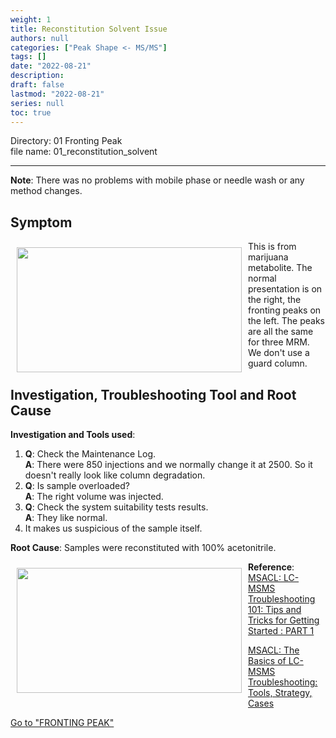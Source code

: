 ```yaml
---
weight: 1
title: Reconstitution Solvent Issue
authors: null
categories: ["Peak Shape <- MS/MS"]
tags: []
date: "2022-08-21"
description:  
draft: false
lastmod: "2022-08-21"
series: null
toc: true
---
```

Directory: 01 Fronting Peak  
file name: 01_reconstitution_solvent  


<!--more-->
---

<b>Note</b>: There was no problems with mobile phase or needle wash or any method changes.  

## Symptom
<div class = "row">
<img width ="360" height= "200" src = "/docs/images/Screenshot 2022-08-18 221057.png" style ="float: left" HSPACE="10" VSPACE="10"/>
This is from marijuana metabolite.  The normal presentation is on the right, the fronting peaks on the left.  The peaks are all the same for three MRM. 
We don't use a guard column.  

</div>

## Investigation, Troubleshooting Tool and Root Cause

<b>Investigation and Tools used</b>:  
1) <b>Q</b>: Check the Maintenance Log.   
<b>A</b>: There were 850 injections and we normally change it at 2500. So it doesn't really look like column degradation.   
2) <b>Q</b>: Is sample overloaded?   
<b>A</b>: The right volume was injected.  
3) <b>Q</b>: Check the system suitability tests results.    
<b>A</b>: They like normal.  
4) It makes us suspicious of the sample itself. 

<b>Root Cause</b>: Samples were reconstituted with 100% acetonitrile.

<div class = "row">
<img width ="360" height= "200" src = "/docs/images/Screenshot 2022-08-18 221237.png" style ="float: left" HSPACE="10" VSPACE="10"/>
</div>

**Reference**:  
[MSACL: LC-MSMS Troubleshooting 101: Tips and Tricks for Getting Started : PART 1](https://www.msacl.org/index.php?header=Learning_Center&tab=Video_Library&subtab=Search_Video_Library)    

[MSACL: The Basics of LC-MSMS Troubleshooting: Tools, Strategy, Cases](https://www.msacl.org/index.php?header=Learning_Center&tab=Video_Library&subtab=Search_Video_Library)  

<a href="https://troubleshooting-logbook.netlify.app/docs/troubleshooting-logbook/01-fronting-peak/" class="button">Go to "FRONTING PEAK"</a>